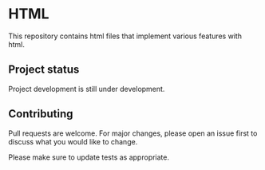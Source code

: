 # HTML
This repository contains html files that implement various features with html.

## Project status
Project development is still under development.

## Contributing
Pull requests are welcome. For major changes, please open an issue first to discuss what you would like to change.

Please make sure to update tests as appropriate.

